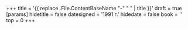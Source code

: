 +++
title = '{{ replace .File.ContentBaseName "-" " " | title }}'
draft = true
[params]
  hidetitle = false
  datesigned = '1991 г.'
  hidedate = false
  book = ''
  top = 0
+++
